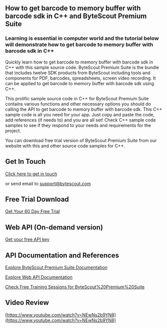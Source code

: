## How to get barcode to memory buffer with barcode sdk in C++ and ByteScout Premium Suite

### Learning is essential in computer world and the tutorial below will demonstrate how to get barcode to memory buffer with barcode sdk in C++

Quickly learn how to get barcode to memory buffer with barcode sdk in C++ with this sample source code. ByteScout Premium Suite is the bundle that includes twelve SDK products from ByteScout including tools and components for PDF, barcodes, spreadsheets, screen video recording. It can be applied to get barcode to memory buffer with barcode sdk using C++.

This prolific sample source code in C++ for ByteScout Premium Suite contains various functions and other necessary options you should do calling the API to get barcode to memory buffer with barcode sdk. This C++ sample code is all you need for your app. Just copy and paste the code, add references (if needs to) and you are all set! Check C++ sample code samples to see if they respond to your needs and requirements for the project.

You can download free trial version of ByteScout Premium Suite from our website with this and other source code samples for C++.

## Get In Touch

[Click here to get in touch](https://bytescout.zendesk.com/hc/en-us/requests/new?subject=ByteScout%20Premium%20Suite%20Question)

or send email to [support@bytescout.com](mailto:support@bytescout.com?subject=ByteScout%20Premium%20Suite%20Question) 

## Free Trial Download

[Get Your 60 Day Free Trial](https://bytescout.com/download/web-installer?utm_source=github-readme)

## Web API (On-demand version)

[Get your free API key](https://pdf.co/documentation/api?utm_source=github-readme)

## API Documentation and References

[Explore ByteScout Premium Suite Documentation](https://bytescout.com/documentation/index.html?utm_source=github-readme)

[Explore Web API Documentation](https://pdf.co/documentation/api?utm_source=github-readme)

[Check Free Training Sessions for ByteScout%20Premium%20Suite](https://academy.bytescout.com/)

## Video Review

[https://www.youtube.com/watch?v=NEwNs2b9YN8](https://www.youtube.com/watch?v=NEwNs2b9YN8)